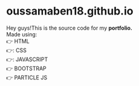 # oussamaben18.github.io

Hey guys!This is the source code for my **portfolio.**<br>
Made using: <br>
:point_right: HTML <br>
:point_right::  CSS <br>
:point_right:: JAVASCRIPT <br>
:point_right: BOOTSTRAP <br>
:point_right: PARTICLE JS <br> 




